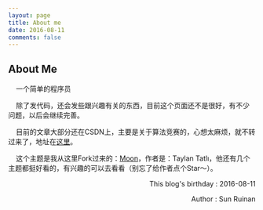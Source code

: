 ```yaml
---
layout: page
title: About me
date: 2016-08-11
comments: false
---
```


## About Me

&#160;&#160;&#160;&#160;一个简单的程序员

&#160;&#160;&#160;&#160;除了发代码，还会发些跟兴趣有关的东西，目前这个页面还不是很好，有不少问题，以后会继续完善。

&#160;&#160;&#160;&#160;目前的文章大部分还在CSDN上，主要是关于算法竞赛的，心想太麻烦，就不转过来了，地址在[这里](http://blog.csdn.net/s_black)。

&#160;&#160;&#160;&#160;这个主题是我从这里Fork过来的：[Moon](https://github.com/TaylanTatli/Moon "Moon")，作者是：Taylan Tatlı，他还有几个主题都挺好看的，有兴趣的可以去看看（别忘了给作者点个Star～）。

<p align="right">This blog's birthday  :  2016-08-11 </p>
<p align="right"> Author  :  Sun Ruinan </p> 
